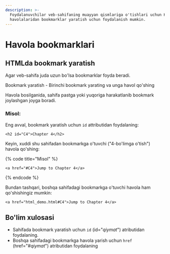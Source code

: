 ```yaml
---
description: >-
  Foydalanuvchilar veb-sahifaning muayyan qismlariga o'tishlari uchun HTML
  havolalaridan bookmarklar yaratish uchun foydalanish mumkin.
---
```


# Havola bookmarklari

## HTMLda bookmark yaratish

Agar veb-sahifa juda uzun bo'lsa bookmarklar foyda beradi.

Bookmark yaratish - Birinchi bookmark yarating va unga havol qo'shing

Havola bosilganida, sahifa pastga yoki yuqoriga harakatlanib bookmark joylashgan joyga boradi.

### Misol:

Eng avval, bookmark yaratish uchun `id` attributidan foydalaning:

```
<h2 id="C4">Chapter 4</h2>
```

Keyin, xuddi shu sahifadan bookmarkga o'tuvchi ("4-bo'limga o'tish") havola qo'shing:

{% code title="Misol" %}
```
<a href="#C4">Jump to Chapter 4</a>
```
{% endcode %}

Bundan tashqari, boshqa sahifadagi bookmarkga o'tuvchi havola ham qo'shishingiz mumkin:

```
<a href="html_demo.html#C4">Jump to Chapter 4</a>
```

## Bo'lim xulosasi

* Sahifada bookmark yaratish uchun `id` (id="_qiymat_") atributidan foydalaning.&#x20;
* Boshqa sahifadagi bookmarkga havola yarish uchun `href` (href="#_qiymat_") atributidan foydalaning
